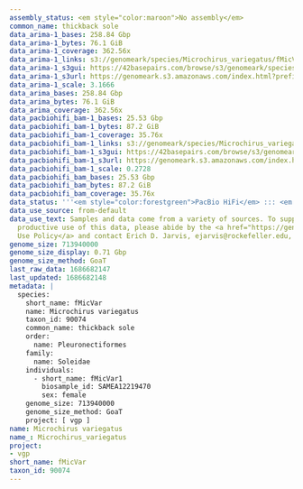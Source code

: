 ```yaml
---
assembly_status: <em style="color:maroon">No assembly</em>
common_name: thickback sole
data_arima-1_bases: 258.84 Gbp
data_arima-1_bytes: 76.1 GiB
data_arima-1_coverage: 362.56x
data_arima-1_links: s3://genomeark/species/Microchirus_variegatus/fMicVar1/genomic_data/arima/<br>
data_arima-1_s3gui: https://42basepairs.com/browse/s3/genomeark/species/Microchirus_variegatus/fMicVar1/genomic_data/arima/
data_arima-1_s3url: https://genomeark.s3.amazonaws.com/index.html?prefix=species/Microchirus_variegatus/fMicVar1/genomic_data/arima/
data_arima-1_scale: 3.1666
data_arima_bases: 258.84 Gbp
data_arima_bytes: 76.1 GiB
data_arima_coverage: 362.56x
data_pacbiohifi_bam-1_bases: 25.53 Gbp
data_pacbiohifi_bam-1_bytes: 87.2 GiB
data_pacbiohifi_bam-1_coverage: 35.76x
data_pacbiohifi_bam-1_links: s3://genomeark/species/Microchirus_variegatus/fMicVar1/genomic_data/pacbio_hifi/<br>
data_pacbiohifi_bam-1_s3gui: https://42basepairs.com/browse/s3/genomeark/species/Microchirus_variegatus/fMicVar1/genomic_data/pacbio_hifi/
data_pacbiohifi_bam-1_s3url: https://genomeark.s3.amazonaws.com/index.html?prefix=species/Microchirus_variegatus/fMicVar1/genomic_data/pacbio_hifi/
data_pacbiohifi_bam-1_scale: 0.2728
data_pacbiohifi_bam_bases: 25.53 Gbp
data_pacbiohifi_bam_bytes: 87.2 GiB
data_pacbiohifi_bam_coverage: 35.76x
data_status: '''<em style="color:forestgreen">PacBio HiFi</em> ::: <em style="color:forestgreen">Arima</em>'''
data_use_source: from-default
data_use_text: Samples and data come from a variety of sources. To support fair and
  productive use of this data, please abide by the <a href="https://genome10k.soe.ucsc.edu/data-use-policies/">Data
  Use Policy</a> and contact Erich D. Jarvis, ejarvis@rockefeller.edu, with any questions.
genome_size: 713940000
genome_size_display: 0.71 Gbp
genome_size_method: GoaT
last_raw_data: 1686682147
last_updated: 1686682148
metadata: |
  species:
    short_name: fMicVar
    name: Microchirus variegatus
    taxon_id: 90074
    common_name: thickback sole
    order:
      name: Pleuronectiformes
    family:
      name: Soleidae
    individuals:
      - short_name: fMicVar1
        biosample_id: SAMEA12219470
        sex: female
    genome_size: 713940000
    genome_size_method: GoaT
    project: [ vgp ]
name: Microchirus variegatus
name_: Microchirus_variegatus
project:
- vgp
short_name: fMicVar
taxon_id: 90074
---
```

